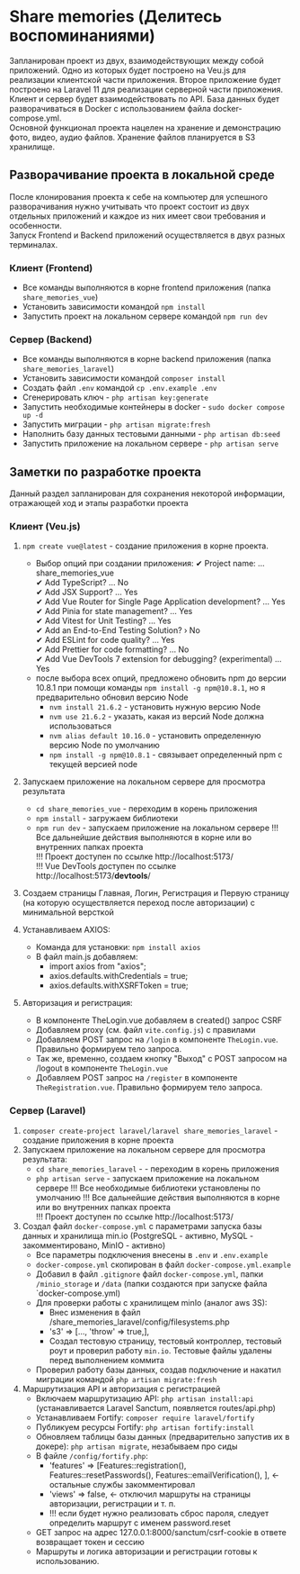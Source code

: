 # Share memories (Делитесь воспоминаниями)
Запланирован проект из двух, взаимодействующих между собой приложений.
Одно из которых будет построено на Veu.js для реализации клиентской части приложения.
Второе приложение будет построено на Laravel 11 для реализации серверной части приложения.
Клиент и сервер будет взаимодействовать по API.
База данных будет разворачиваться в Docker с использованием файла docker-compose.yml.  
Основной функционал проекта нацелен на хранение и демонстрацию фото, видео, аудио файлов.
Хранение файлов планируется в S3 хранилище.

## Разворачивание проекта в локальной среде

После клонирования проекта к себе на компьютер для успешного разворачивания нужно учитывать что проект состоит из двух 
отдельных приложений и каждое из них имеет свои требования и особенности.  
Запуск Frontend и Backend приложений осуществляется в двух разных терминалах.

### Клиент (Frontend)
- Все команды выполняются в корне frontend приложения (папка `share_memories_vue`)
- Установить зависимости командой `npm install`
- Запустить проект на локальном сервере командой `npm run dev`

### Сервер (Backend)
- Все команды выполняются в корне backend приложения (папка `share_memories_laravel`)
- Установить зависимости командой `composer install`
- Создать файл `.env` командой `cp .env.example .env`
- Сгенерировать ключ - `php artisan key:generate`
- Запустить необходимые контейнеры в docker - `sudo docker compose up -d`
- Запустить миграции - `php artisan migrate:fresh`
- Наполнить базу данных тестовыми данными - `php artisan db:seed`
- Запустить приложение на локальном сервере - `php artisan serve`

## Заметки по разработке проекта

Данный раздел запланирован для сохранения некоторой информации, отражающей ход и этапы разработки проекта

### Клиент (Veu.js)
1. `npm create vue@latest` - создание приложения в корне проекта.  
   * Выбор опций при создании приложения:
     ✔ Project name: … share_memories_vue  
     ✔ Add TypeScript? … No  
     ✔ Add JSX Support? … Yes  
     ✔ Add Vue Router for Single Page Application development? … Yes  
     ✔ Add Pinia for state management? … Yes  
     ✔ Add Vitest for Unit Testing? … Yes  
     ✔ Add an End-to-End Testing Solution? › No  
     ✔ Add ESLint for code quality? … Yes  
     ✔ Add Prettier for code formatting? … No  
     ✔ Add Vue DevTools 7 extension for debugging? (experimental) … Yes  
   
   - после выбора всех опций, предложено обновить npm до версии 10.8.1 при помощи команды `npm install -g npm@10.8.1`, но я предварительно обновил версию Node
     - `nvm install 21.6.2` - установить нужную версию Node
     - `nvm use 21.6.2` - указать, какая из версий Node должна использоваться
     - `nvm alias default 10.16.0` - установить определенную версию Node по умолчанию
     - `npm install -g npm@10.8.1` - связывает определенный npm с текущей версией node
2. Запускаем приложение на локальном сервере для просмотра результата
   - `cd share_memories_vue` - переходим в корень приложения
   - `npm install` - загружаем библиотеки
   - `npm run dev` - запускаем приложение на локальном сервере
   !!! Все дальнейшие действия выполняются в корне или во внутренних папках проекта  
   !!! Проект доступен по ссылке http://localhost:5173/  
   !!! Vue DevTools доступен по ссылке http://localhost:5173/__devtools__/  
3. Создаем страницы Главная, Логин, Регистрация и Первую страницу (на которую осуществляется переход после авторизации) с минимальной версткой
4. Устанавливаем AXIOS:
   * Команда для установки: `npm install axios`
   * В файл main.js добавляем:
      * import axios from "axios"; 
      * axios.defaults.withCredentials = true; 
      * axios.defaults.withXSRFToken = true;
5. Авторизация и регистрация:
   * В компоненте TheLogin.vue добавляем в created() запрос CSRF
   * Добавляем proxy (см. файл `vite.config.js`) с правилами
   * Добавляем POST запрос на `/login` в компоненте `TheLogin.vue`. Правильно формируем тело запроса.
   * Так же, временно, создаем кнопку "Выход" с POST запросом на /logout в компоненте `TheLogin.vue`
   * Добавляем POST запрос на `/register` в компоненте `TheRegistration.vue`. Правильно формируем тело запроса.

### Сервер (Laravel)
1. `composer create-project laravel/laravel share_memories_laravel` - создание приложения в корне проекта
2. Запускаем приложение на локальном сервере для просмотра результата:
   * `cd share_memories_laravel` -  - переходим в корень приложения
   * `php artisan serve` - запускаем приложение на локальном сервере
   !!! Все необходимые библиотеки установлены по умолчанию
   !!! Все дальнейшие действия выполняются в корне или во внутренних папках проекта  
   !!! Проект доступен по ссылке http://localhost:5173/
3. Создал файл `docker-compose.yml` с параметрами запуска базы данных и хранилища min.io (PostgreSQL - активно, MySQL - закомментировано, MinIO - активно)  
   * Все параметры подключения внесены в `.env` и `.env.example`  
   * `docker-compose.yml` скопирован в файл `docker-compose.yml.example`  
   * Добавил в файл `.gitignore` файл `docker-compose.yml`, папки `/minio_storage` и `/data` (папки создаются при запуске файла `docker-compose.yml)
   * Для проверки работы с хранилищем minIo (аналог aws 3S): 
     * Внес изменения в файл  /share_memories_laravel/config/filesystems.php
     * 's3' => [..., 'throw' => true,],
     * Создал тестовую страницу, тестовый контроллер, тестовый роут и проверил работу `min.io`. Тестовые файлы удалены перед выполнением коммита
   * Проверил работу базы данных, создав подключение и накатил миграции командой `php artisan migrate:fresh`
4. Маршрутизация API и авторизация с регистрацией
   * Включаем маршрутизацию API: `php artisan install:api` (устанавливается Laravel Sanctum, появляется routes/api.php)
   * Устанавливаем  Fortify: `composer require laravel/fortify`
   * Публикуем ресурсы Fortify: `php artisan fortify:install`
   * Обновляем таблицы базы данных (предварительно запустив их в докере): `php artisan migrate`, незабываем про сиды
   * В файле `/config/fortify.php`:
     * 'features' => \[Features::registration(), Features::resetPasswords(), Features::emailVerification(), \], <- остальные службы закомментировал
     * 'views' => false, <- отключил маршруты на страницы авторизации, регистрации и т. п.
     * !!! если будет нужно реализовать сброс пароля, следует определить маршрут с именем password.reset
   * GET запрос на адрес 127.0.0.1:8000/sanctum/csrf-cookie в ответе возвращает токен и сессию
   * Маршруты и логика авторизации и регистрации готовы к использованию.
